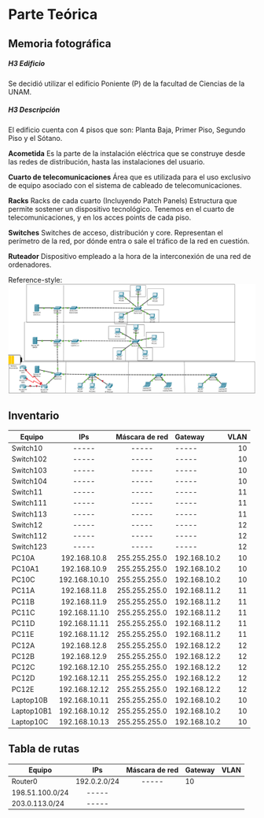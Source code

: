Parte Teórica
=============

Memoria fotográfica
-------------------

##### H3 Edificio
Se decidió utilizar el edificio Poniente (P) de la facultad de Ciencias de la
UNAM.

##### H3 Descripción
El edificio cuenta con 4 pisos que son: Planta Baja, Primer Piso, Segundo Piso y
el Sótano.

**Acometida**  Es la parte de la instalación eléctrica que se construye desde las
redes de distribución, hasta las instalaciones del usuario.

**Cuarto de telecomunicaciones** Área que es utilizada para el uso exclusivo de
equipo asociado  con el sistema de cableado de telecomunicaciones.

**Racks** Racks de cada cuarto (Incluyendo Patch Panels) Estructura que permite
sostener un dispositivo tecnológico. Tenemos en el cuarto de telecomunicaciones, 
y en los acces points de cada piso.

**Switches** Switches de acceso, distribución y core. Representan el perímetro
de la red, por dónde entra o sale el tráfico de la red en cuestión.

**Ruteador** Dispositivo empleado a la hora de la interconexión de una red de
ordenadores.

Reference-style: 
![alt text](https://github.com/mildewyPrawn/redes/blob/master/nuevoP.png "Diagrama")

Inventario
----------

|Equipo | IPs | Máscara de red | Gateway | VLAN |
| ----- |:---:|:--------------:|:--------| ----:|
Switch10 | -----  | ----- | ----- | 10
Switch102| -----  | ----- | ----- | 10
Switch103| -----  | ----- | ----- | 10
Switch104| -----  | ----- | ----- | 10
Switch11 | -----  | ----- | ----- | 11
Switch111| -----  | ----- | ----- | 11
Switch113| -----  | ----- | ----- | 11
Switch12 | -----  | ----- | ----- | 12
Switch112| -----  | ----- | ----- | 12
Switch123| -----  | ----- | ----- | 12
PC10A  | 192.168.10.8  | 255.255.255.0 | 192.168.10.2 | 10 
PC10A1 | 192.168.10.9  | 255.255.255.0 | 192.168.10.2 | 10
PC10C  | 192.168.10.10 | 255.255.255.0 | 192.168.10.2 | 10
PC11A  | 192.168.11.8  | 255.255.255.0 | 192.168.11.2 | 11
PC11B  | 192.168.11.9  | 255.255.255.0 | 192.168.11.2 | 11
PC11C  | 192.168.11.10 | 255.255.255.0 | 192.168.11.2 | 11
PC11D  | 192.168.11.11 | 255.255.255.0 | 192.168.11.2 | 11
PC11E  | 192.168.11.12 | 255.255.255.0 | 192.168.11.2 | 11
PC12A  | 192.168.12.8  | 255.255.255.0 | 192.168.12.2 | 12
PC12B  | 192.168.12.9  | 255.255.255.0 | 192.168.12.2 | 12
PC12C  | 192.168.12.10 | 255.255.255.0 | 192.168.12.2 | 12
PC12D  | 192.168.12.11 | 255.255.255.0 | 192.168.12.2 | 12
PC12E  | 192.168.12.12 | 255.255.255.0 | 192.168.12.2 | 12
Laptop10B  | 192.168.10.11 | 255.255.255.0 | 192.168.10.2 | 10
Laptop10B1  | 192.168.10.12 | 255.255.255.0 | 192.168.10.2 | 10
Laptop10C  | 192.168.10.13 | 255.255.255.0 | 192.168.10.2 | 10
    
Tabla de rutas
--------------

|Equipo | IPs | Máscara de red | Gateway | VLAN |
| ----- |:---:|:--------------:|:--------| ----:|
|Router0 | 192.0.2.0/24 | ----- | 10 |
| 198.51.100.0/24 | ----- |  |
| 203.0.113.0/24 | ----- |  |


